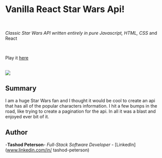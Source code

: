 # Vanilla React Star Wars Api!

<br>

_Classic Star Wars API  written entirely in pure Javascript, HTML, CSS_ and React

<br>

Play it [here]()

<br>

<image src="Screenshot 2023-08-02 at 7.03.52 PM.png">

## Summary

I am a huge Star Wars fan and I thought it would be cool to create an api that has all of the popular characters information. I hit a few bumps in the road, like trying to create a pagination for the api. In all it was a blast and enjoyed ever bit of it. 

## Author

-**Tashod Peterson**- _Full-Stack Software Developer_ - [LinkedIn](www.linkedin.com/in/
tashod-peterson)